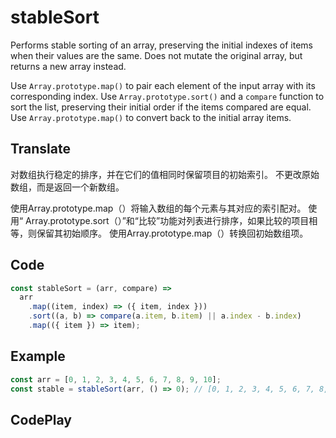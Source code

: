 # stableSort

Performs stable sorting of an array, preserving the initial indexes of items when their values are the same.
Does not mutate the original array, but returns a new array instead.

Use `Array.prototype.map()` to pair each element of the input array with its corresponding index.
Use `Array.prototype.sort()` and a `compare` function to sort the list, preserving their initial order if the items compared are equal.
Use `Array.prototype.map()` to convert back to the initial array items.

## Translate

对数组执行稳定的排序，并在它们的值相同时保留项目的初始索引。
不更改原始数组，而是返回一个新数组。

使用Array.prototype.map（）将输入数组的每个元素与其对应的索引配对。
使用“ Array.prototype.sort（）”和“比较”功能对列表进行排序，如果比较的项目相等，则保留其初始顺序。
使用Array.prototype.map（）转换回初始数组项。

## Code

```js
const stableSort = (arr, compare) =>
  arr
    .map((item, index) => ({ item, index }))
    .sort((a, b) => compare(a.item, b.item) || a.index - b.index)
    .map(({ item }) => item);
```

## Example

```js
const arr = [0, 1, 2, 3, 4, 5, 6, 7, 8, 9, 10];
const stable = stableSort(arr, () => 0); // [0, 1, 2, 3, 4, 5, 6, 7, 8, 9, 10]
```

## CodePlay

<template>
  <code-play codeplay-id="" />
</template>
